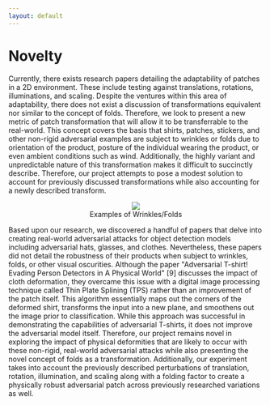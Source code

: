 ```yaml
---
layout: default
---
```


# Novelty
Currently, there exists research papers detailing the adaptability of patches in a 2D environment. These include testing against translations, rotations, illuminations, and scaling. Despite the ventures within this area of adaptability, there does not exist a discussion of transformations equivalent nor similar to the concept of folds. Therefore, we look to present a new metric of patch transformation that will allow it to be transferrable to the real-world. This concept covers the basis that shirts, patches, stickers, and other non-rigid adversarial examples are subject to wrinkles or folds due to orientation of the product, posture of the individual wearing the product, or even ambient conditions such as wind. Additionally, the highly variant and unpredictable nature of this transformation makes it difficult to succinctly describe. Therefore, our project attempts to pose a modest solution to account for previously discussed transformations while also accounting for a newly described transform. 

<html>
  <body><p>
  <center><figure>
    <img src="https://netdna.coolthings.com/wp-content/uploads/2013/04/woolprince2.jpg" style = "max-width:80%">
    <center><figcaption>Examples of Wrinkles/Folds</figcaption></center>
    </figure></center></p>
  </body>
</html>

Based upon our research, we discovered a handful of papers that delve into creating real-world adversarial attacks for object detection models including adversarial hats, glasses, and clothes. Nevertheless, these papers did not detail the robustness of their products when subject to wrinkles, folds, or other visual oscurities. Although the paper "Adversarial T-shirt! Evading Person Detectors in A Physical World" [9] discusses the impact of cloth deformation, they overcame this issue with a digital image processing technique  called Thin Plate Splining (TPS) rather than an improvement of the patch itself. This algorithm essentially maps out the corners of the deformed shirt, transforms the input into a new plane, and smoothens out the image prior to classification. While this approach was successful in demonstrating the capabilities of adversarial T-shirts, it does not improve the adversarial model itself. Therefore, our project remains novel in exploring the impact of physical deformities that are likely to occur with these non-rigid, real-world adversarial attacks while also presenting the novel concept of folds as a transformation. Additionally, our experiment takes into account the previously described perturbations of translation, rotation, illumination, and scaling along with a folding factor to create a physically robust adversarial patch across previously researched variations as well.
